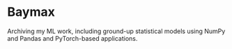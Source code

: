 # Baymax
Archiving my ML work, including ground-up statistical models using NumPy and Pandas and PyTorch-based applications. 






